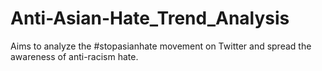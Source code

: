 # Anti-Asian-Hate_Trend_Analysis
Aims to analyze the #stopasianhate movement on Twitter and spread the awareness of anti-racism hate.
